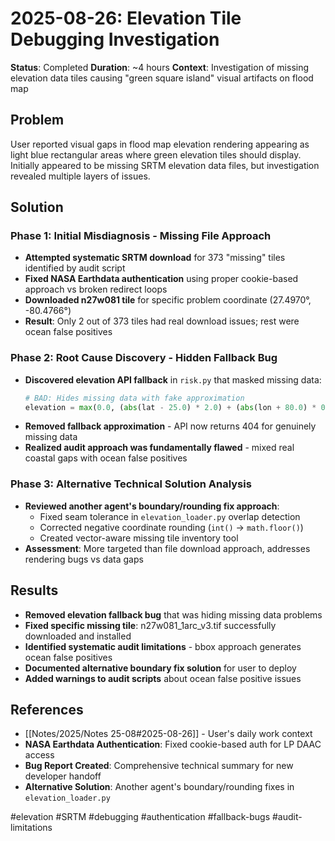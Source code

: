 # 2025-08-26: Elevation Tile Debugging Investigation
**Status**: Completed
**Duration**: ~4 hours
**Context**: Investigation of missing elevation data tiles causing "green square island" visual artifacts on flood map

## Problem
User reported visual gaps in flood map elevation rendering appearing as light blue rectangular areas where green elevation tiles should display. Initially appeared to be missing SRTM elevation data files, but investigation revealed multiple layers of issues.

## Solution

### Phase 1: Initial Misdiagnosis - Missing File Approach
- **Attempted systematic SRTM download** for 373 "missing" tiles identified by audit script
- **Fixed NASA Earthdata authentication** using proper cookie-based approach vs broken redirect loops
- **Downloaded n27w081 tile** for specific problem coordinate (27.4970°, -80.4766°)
- **Result**: Only 2 out of 373 tiles had real download issues; rest were ocean false positives

### Phase 2: Root Cause Discovery - Hidden Fallback Bug
- **Discovered elevation API fallback** in `risk.py` that masked missing data:
  ```python
  # BAD: Hides missing data with fake approximation
  elevation = max(0.0, (abs(lat - 25.0) * 2.0) + (abs(lon + 80.0) * 0.5))
  ```
- **Removed fallback approximation** - API now returns 404 for genuinely missing data
- **Realized audit approach was fundamentally flawed** - mixed real coastal gaps with ocean false positives

### Phase 3: Alternative Technical Solution Analysis
- **Reviewed another agent's boundary/rounding fix approach**:
  - Fixed seam tolerance in `elevation_loader.py` overlap detection
  - Corrected negative coordinate rounding (`int()` → `math.floor()`)
  - Created vector-aware missing tile inventory tool
- **Assessment**: More targeted than file download approach, addresses rendering bugs vs data gaps

## Results
- **Removed elevation fallback bug** that was hiding missing data problems
- **Fixed specific missing tile**: n27w081_1arc_v3.tif successfully downloaded and installed
- **Identified systematic audit limitations** - bbox approach generates ocean false positives
- **Documented alternative boundary fix solution** for user to deploy
- **Added warnings to audit scripts** about ocean false positive issues

## References
- [[Notes/2025/Notes 25-08#2025-08-26]] - User's daily work context
- **NASA Earthdata Authentication**: Fixed cookie-based auth for LP DAAC access
- **Bug Report Created**: Comprehensive technical summary for new developer handoff
- **Alternative Solution**: Another agent's boundary/rounding fixes in `elevation_loader.py`

#elevation #SRTM #debugging #authentication #fallback-bugs #audit-limitations
